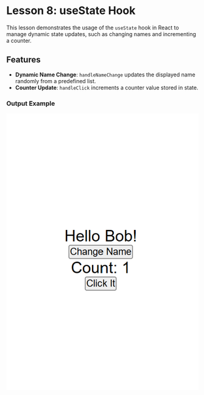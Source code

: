 # Lesson 8: useState Hook

This lesson demonstrates the usage of the `useState` hook in React to manage dynamic state updates, such as changing names and incrementing a counter.

## Features

- **Dynamic Name Change**: `handleNameChange` updates the displayed name randomly from a predefined list.
- **Counter Update**: `handleClick` increments a counter value stored in state.

### Output Example

![Output](./Screenshot.png)